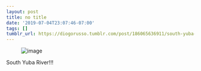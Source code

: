 ```yaml
---
layout: post
title: no title
date: '2019-07-04T23:07:46-07:00'
tags: []
tumblr_url: https://diogorusso.tumblr.com/post/186065636911/south-yuba-river
---
```

<figure data-orig-width="1280" data-orig-height="960" class="tmblr-full"><img src="https://66.media.tumblr.com/aa325cc2768829966e37fd85d2c4d105/5375a854e651cc59-fa/s1280x1920/32fd9db40047836629ade633834180b732292ce8.jpg" alt="image" data-orig-width="1280" data-orig-height="960" data-media-key="aa325cc2768829966e37fd85d2c4d105:5375a854e651cc59-fa"></figure>

South Yuba River!!!
